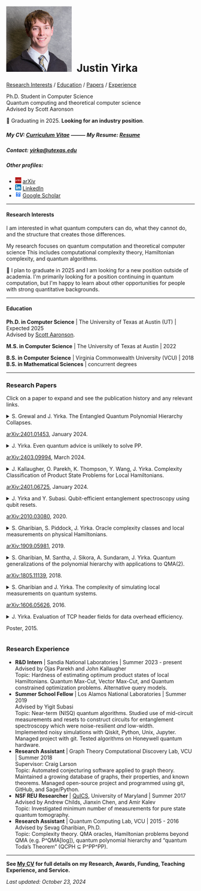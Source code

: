 # <img src="./Headshot1.jpg" style="height: 175px;" />&nbsp; Justin Yirka  

[Research Interests](#research-interests) / [Education](#education) / [Papers](#research-papers) / [Experience](#research-experience)

Ph.D. Student in Computer Science  
Quantum computing and theoretical computer science  
Advised by Scott Aaronson  

📢 Graduating in 2025. **Looking for an industry position**.

##### My CV: [Curriculum Vitae](./CV_JYirka.pdf) ⸻ My Resume: [Resume](./resume_quantumGeneral.pdf)  

##### Contact: [yirka@utexas.edu](mailto:yirka@utexas.edu)  

##### Other profiles:

  - <img src="./logos/arxiv.jpg" width="16"> [arXiv](https://arxiv.org/a/yirka_j_1.html)
  - <img src="./logos/linkedin.png" width="16"> [LinkedIn](https://www.linkedin.com/in/justinyirka/)
  - <img src="./logos/googlescholar.png" width="16"> [Google Scholar](https://scholar.google.com/citations?user=UxIpR_UAAAAJ)

***

#### Research Interests
I am interested in what quantum computers can do, what they cannot do, and the structure that creates those differences.

My research focuses on quantum computation and theoretical computer science
This includes computational complexity theory, Hamiltonian complexity, and quantum algorithms.

📢 I plan to graduate in 2025 and I am looking for a new position outside of academia. I'm primarily looking for a position continuing in quantum computation, but I'm happy to learn about other opportunities for people with strong quantitative backgrounds.  

***

#### Education
**Ph.D. in Computer Science** \| The University of Texas at Austin (UT) \| Expected 2025  
Advised by [Scott Aaronson](https://www.scottaaronson.com/).

**M.S. in Computer Science** \| The University of Texas at Austin \| 2022  

**B.S. in Computer Science**  \| Virginia Commonwealth University (VCU) \| 2018  
**B.S. in Mathematical Sciences** \| concurrent degrees  

***

### Research Papers
Click on a paper to expand and see the publication history and any relevant links.

<details>
<summary>
S. Grewal and J. Yirka. The Entangled Quantum Polynomial Hierarchy Collapses.  
<p dir="auto"><a href="https://arxiv.org/abs/2401.01453" rel="nofollow">arXiv:2401.01453</a>, January 2024.</p>
</summary>
<ul dir="auto">
<li>Computational Complexity Conference (CCC), July 2024. <a href="https://doi.org/10.4230/LIPIcs.CCC.2024.6" rel="nofollow">doi:10.4230/LIPIcs.CCC.2024.6</a>.</li>
<li>Poster at Conference on Quantum Information Processing (QIP), January 2024. Available <a href="./slides_and_posters/GYmerged_QIP2024_poster.pdf" rel="nofollow">here</a>.</li>
<li><a href="https://arxiv.org/abs/2401.01453" rel="nofollow">arXiv:2401.01453</a> and <a href="https://eccc.weizmann.ac.il/report/2024/006/" rel="nofollow">ECCC:TR24-006</a>, January 2024.</li>
</ul>
</details>
<details>
  <summary>
  J. Yirka. Even quantum advice is unlikely to solve PP.  
<p dir="auto"><a href="https://arxiv.org/abs/2403.09994" rel="nofollow">arXiv:2403.09994</a>, March 2024.</p>
  </summary>
<ul dir="auto">
<li>Preprint <a href="https://arxiv.org/abs/2403.09994" rel="nofollow">arXiv:2403.09994</a> and <a href="https://eccc.weizmann.ac.il/report/2024/052/" rel="nofollow">ECCC:TR24-052</a>, March 2024.</li>
</ul>
</details>
<details>
  <summary>
  J. Kallaugher, O. Parekh, K. Thompson, Y. Wang, J. Yirka. Complexity Classification of Product State Problems for Local Hamiltonians.  
<p dir="auto"><a href="https://arxiv.org/abs/2401.06725" rel="nofollow">arXiv:2401.06725</a>, January 2024.</p>
  </summary>
<ul dir="auto">
<li>Conference on Quantum Information Processing (QIP), January 2024.<br>
Video available <a href="https://www.youtube.com/watch?v=k8Rsm4ihNlw" rel="nofollow">here</a>. Slides <a href="./slides_and_posters/KPTWY_QIP2024_slides.pdf" rel="nofollow">here</a>.</li>
<li>Poster available <a href="./slides_and_posters/KPTWY_2024_poster.pdf" rel="nofollow">here</a>.</li>
<li><a href="https://arxiv.org/abs/2401.06725" rel="nofollow">arXiv:2401.06725</a>, January 2024.</li>
<li>Additional slides from a 2024 seminar talk at UT: <a href="./slides_and_posters/RPE2024_slides.pdf" rel="nofollow">here</a>.</li>
</ul>
</details>
<details>
  <summary>
  J. Yirka and Y. Subasi. Qubit-efficient entanglement spectroscopy using qubit resets.  
<p dir="auto"><a href="https://arxiv.org/abs/2010.03080" rel="nofollow">arXiv:2010.03080</a>, 2020.</p>
  </summary>
<ul dir="auto">
<li><em>Quantum</em>, 5:535, 2021. <a href="https://doi.org/10.22331/q-2021-09-02-535" rel="nofollow">doi:10.22331/q-2021-09-02-535</a>.</li>
<li>Conference for Young Quantum Information Scientists (YQIS), 2021. Slides <a href="./slides_and_posters/YS_YQIS2021_slides.pdf">here</a>.</li>
<li>APS March Meeting, 2021.</li>
<li>Asian Quantum Information Science Conference (AQIS), 2020.  Video <a href="https://youtu.be/J9AnuKkgrIk" rel="nofollow">here</a>.</li>
<li><a href="https://arxiv.org/abs/2010.03080" rel="nofollow">arXiv:2010.03080</a>, 2020.</li>
</ul>
</details>
<details>
  <summary>
  S. Gharibian, S. Piddock, J. Yirka. Oracle complexity classes and local measurements on physical Hamiltonians.
<p dir="auto"><a href="https://arxiv.org/abs/1909.05981" rel="nofollow">arXiv:1909.05981</a>, 2019.</p>
  </summary>  
<ul dir="auto">
<li>Symposium on Theoretical Aspects of Computer Science (STACS), 2020. <a href="https://doi.org/10.4230/LIPIcs.STACS.2020.20" rel="nofollow">doi:10.4230/LIPIcs.STACS.2020.20</a>.</li>
<li>Conference on Quantum Information Processing (QIP),  2020.<br>
Video <a href="https://www.koushare.com/video/videodetail/4234" rel="nofollow">here</a>. Slides <a href="./slides_and_posters/GPY_QIP20_slides.pdf" rel="nofollow">here</a>.</li>
<li>Poster at Conference on the Theory of Quantum Computation, Communication, and Cryptography (TQC), 2019.</li>
<li>Poster at Workshop on Quantum Computing Theory in Practice (QCTIP), 2019.</li>
<li>Poster at Conference on Quantum Information Processing (QIP), 2019. Available <a href="./slides_and_posters/GPY_QIP19_poster_final.pdf" rel="nofollow">here</a>.</li>
<li>Contributed talk at Asian Quantum Information Science Conference (AQIS), 2018. Slides <a href="./slides_and_posters/GPY18_AQIS_slides.pdf" rel="nofollow">here</a>.</li>
<li><a href="https://arxiv.org/abs/1909.05981" rel="nofollow">arXiv:1909.05981</a>, 2019.</li>
<li>Additional videos:<br>
Seminar by Sev in "Quantum computing in isolation" series available <a href="https://www.youtube.com/watch?v=i8hLbBpS7Qk" rel="nofollow">here</a>.</li>
</ul>
</details>
<details>
  <summary>
  S. Gharibian, M. Santha, J. Sikora, A. Sundaram, J. Yirka. Quantum generalizations of the polynomial hierarchy with applications to QMA(2).  
<p dir="auto"><a href="https://arxiv.org/abs/1805.11139" rel="nofollow">arXiv:1805.11139</a>, 2018.</p>
  </summary>
<ul dir="auto">
<li><em>Computational Complexity</em>, 31:12, 2022. <a href="https://doi.org/10.1007/s00037-022-00231-8" rel="nofollow">doi:10.1007/s00037-022-00231-8</a>.</li>
<li>Poster at Conference on Quantum Information Processing (QIP), USA, 2019.</li>
<li>Asian Quantum Information Science Conference (AQIS),  2018. — “Long”/plenary talk: top 7% of submissions.</li>
<li>Symposium on Mathematical Foundations of Computer Science (MFCS), 2018. <a href="https://doi.org/10.4230/LIPIcs.MFCS.2018.58" rel="nofollow">doi:10.4230/LIPIcs.MFCS.2018.58</a>.</li>
<li><a href="https://arxiv.org/abs/1805.11139" rel="nofollow">arXiv:1805.11139</a>, 2018.</li>
</ul>
</details>
<details>
  <summary>
  S. Gharibian and J. Yirka. The complexity of simulating local measurements on quantum systems.  
<p dir="auto"><a href="https://arxiv.org/abs/1606.05626" rel="nofollow">arXiv:1606.05626</a>, 2016.</p>
  </summary>
<ul dir="auto">
<li><em>Quantum</em>, 3:189, 2019. <a href="https://doi.org/10.22331/q-2019-09-30-189" rel="nofollow">doi:10.22331/q-2019-09-30-189</a>.</li>
<li>Conference on the Theory of Quantum Computation, Communication, and Cryptography (TQC), 2017. <a href="https://doi.org/10.4230/LIPIcs.TQC.2017.2" rel="nofollow">doi:10.4230/LIPIcs.TQC.2017.2</a>.</li>
<li>Poster at Conference on Quantum Information Processing (QIP), 2017. Available <a href="./slides_and_posters/GY_QIP2017_Poster_final.pdf" rel="nofollow">here</a>.</li>
<li><a href="https://arxiv.org/abs/1606.05626" rel="nofollow">arXiv:1606.05626</a>, 2016.</li>
<li>Additional videos:<br>
Seminar by Sev at Leibniz Universität Hannover available <a href="https://www.youtube.com/watch?v=nCCVg4OOuYM" rel="nofollow">here</a>.</li>
</ul>
</details>  
<details>
  <summary>
  J. Yirka. Evaluation of TCP header fields for data overhead efficiency.  
<p dir="auto">Poster, 2015.</p>
  </summary>
<ul dir="auto">
<li>Poster at National Conference on Undergraduate Research (NCUR), 2016.</li>
<li>Poster at VCU Symposium for Undergraduate Research and Creativity, 2015. — <strong>Awarded "Launch Award for Outstanding Research Poster"</strong></li>
</ul>
</details>

### Research Experience
  - **R&D Intern** | Sandia National Laboratories | Summer 2023 - present  
  Advised by Ojas Parekh and John Kallaugher  
  Topic: Hardness of estimating optimum product states of local Hamiltonians. Quantum Max-Cut, Vector Max-Cut, and Quantum constrained optimization problems. Alternative query models.  
  - **Summer School Fellow** | Los Alamos National Laboratories | Summer 2019  
  Advised by Yigit Subasi  
  Topic: Near-term (NISQ) quantum algorithms. Studied use of mid-circuit measurements and resets to construct circuits for entanglement spectroscopy which were noise-resilient *and* low-width.  
  Implemented noisy simulations with Qiskit, Python, Unix, Jupyter. Managed project with git. Tested algorithms on Honeywell quantum hardware.  
  - **Research Assistant** | Graph Theory Computational Discovery Lab, VCU | Summer 2018  
  Supervisor: Craig Larson  
  Topic: Automated conjecturing software applied to graph theory.  
  Maintained a growing database of graphs, their properties, and known theorems. Managed open-source project and programmed using git, GitHub, and Sage/Python.  
  - **NSF REU Researcher** | [QuICS](https://quics.umd.edu/), University of Maryland | Summer 2017      
  Advised by Andrew Childs, Jianxin Chen, and Amir Kalev    
  Topic: Investigated minimum number of measurements for pure state quantum tomography.  
  - **Research Assistant** | Quantum Computing Lab, VCU | 2015 - 2016  
  Advised by Sevag Gharibian, Ph.D.  
  Topic: Complexity theory. QMA oracles, Hamiltonian problems beyond QMA (e.g. P^QMA[log]), quantum polynomial hierarchy and “quantum Toda’s Theorem” (QCPH ⊆ P^PP^PP).  

***

**See [My CV](./CV_JYirka.pdf) for full details on my Research, Awards, Funding, Teaching Experience, and Service.**

*Last updated: October 23, 2024*

